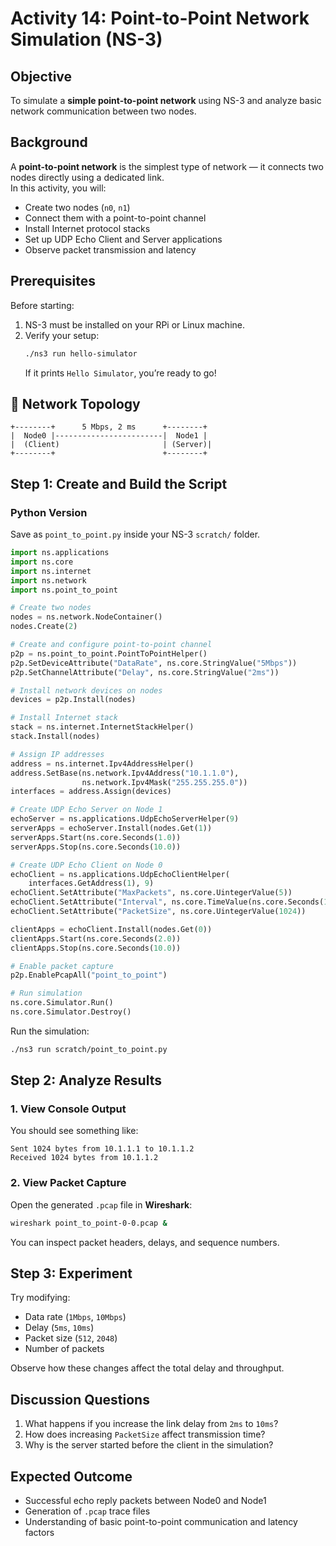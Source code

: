 # Activity 14: Point-to-Point Network Simulation (NS-3)

## Objective
To simulate a **simple point-to-point network** using NS-3 and analyze basic network communication between two nodes.

## Background

A **point-to-point network** is the simplest type of network — it connects two nodes directly using a dedicated link.  
In this activity, you will:
- Create two nodes (`n0`, `n1`)
- Connect them with a point-to-point channel
- Install Internet protocol stacks
- Set up UDP Echo Client and Server applications
- Observe packet transmission and latency

## Prerequisites
Before starting:
1. NS-3 must be installed on your RPi or Linux machine.  
2. Verify your setup:
   ```bash
   ./ns3 run hello-simulator
   ```
   If it prints `Hello Simulator`, you’re ready to go!

## 🧠 Network Topology

```
+--------+      5 Mbps, 2 ms      +--------+
|  Node0 |------------------------|  Node1 |
|  (Client)                       | (Server)|
+--------+                        +--------+
```

## Step 1: Create and Build the Script

### **Python Version**

Save as `point_to_point.py` inside your NS-3 `scratch/` folder.

```python
import ns.applications
import ns.core
import ns.internet
import ns.network
import ns.point_to_point

# Create two nodes
nodes = ns.network.NodeContainer()
nodes.Create(2)

# Create and configure point-to-point channel
p2p = ns.point_to_point.PointToPointHelper()
p2p.SetDeviceAttribute("DataRate", ns.core.StringValue("5Mbps"))
p2p.SetChannelAttribute("Delay", ns.core.StringValue("2ms"))

# Install network devices on nodes
devices = p2p.Install(nodes)

# Install Internet stack
stack = ns.internet.InternetStackHelper()
stack.Install(nodes)

# Assign IP addresses
address = ns.internet.Ipv4AddressHelper()
address.SetBase(ns.network.Ipv4Address("10.1.1.0"),
                ns.network.Ipv4Mask("255.255.255.0"))
interfaces = address.Assign(devices)

# Create UDP Echo Server on Node 1
echoServer = ns.applications.UdpEchoServerHelper(9)
serverApps = echoServer.Install(nodes.Get(1))
serverApps.Start(ns.core.Seconds(1.0))
serverApps.Stop(ns.core.Seconds(10.0))

# Create UDP Echo Client on Node 0
echoClient = ns.applications.UdpEchoClientHelper(
    interfaces.GetAddress(1), 9)
echoClient.SetAttribute("MaxPackets", ns.core.UintegerValue(5))
echoClient.SetAttribute("Interval", ns.core.TimeValue(ns.core.Seconds(1.0)))
echoClient.SetAttribute("PacketSize", ns.core.UintegerValue(1024))

clientApps = echoClient.Install(nodes.Get(0))
clientApps.Start(ns.core.Seconds(2.0))
clientApps.Stop(ns.core.Seconds(10.0))

# Enable packet capture
p2p.EnablePcapAll("point_to_point")

# Run simulation
ns.core.Simulator.Run()
ns.core.Simulator.Destroy()
```

Run the simulation:
```bash
./ns3 run scratch/point_to_point.py
```

## Step 2: Analyze Results

### 1. View Console Output
You should see something like:
```
Sent 1024 bytes from 10.1.1.1 to 10.1.1.2
Received 1024 bytes from 10.1.1.2
```

### 2. View Packet Capture
Open the generated `.pcap` file in **Wireshark**:
```bash
wireshark point_to_point-0-0.pcap &
```
You can inspect packet headers, delays, and sequence numbers.

## Step 3: Experiment

Try modifying:
- Data rate (`1Mbps`, `10Mbps`)
- Delay (`5ms`, `10ms`)
- Packet size (`512`, `2048`)
- Number of packets

Observe how these changes affect the total delay and throughput.

## Discussion Questions

1. What happens if you increase the link delay from `2ms` to `10ms`?  
2. How does increasing `PacketSize` affect transmission time?  
3. Why is the server started before the client in the simulation?

## Expected Outcome
- Successful echo reply packets between Node0 and Node1  
- Generation of `.pcap` trace files  
- Understanding of basic point-to-point communication and latency factors
